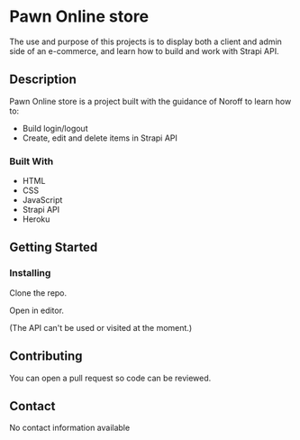 # Pawn Online store

The use and purpose of this projects is to display both a client and admin side of an e-commerce, and learn
how to build and work with Strapi API.

## Description

Pawn Online store is a project built with the guidance of Noroff to learn how to:

- Build login/logout
- Create, edit and delete items in Strapi API

### Built With

- HTML
- CSS
- JavaScript
- Strapi API
- Heroku

## Getting Started

### Installing

Clone the repo.

Open in editor.

(The API can't be used or visited at the moment.)

## Contributing

You can open a pull request so code can be reviewed.

## Contact

No contact information available
